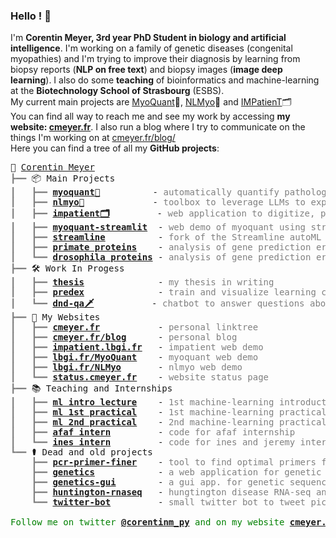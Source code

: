 ### Hello ! 🐍

I'm **Corentin Meyer, 3rd year PhD Student in biology and artificial intelligence**. I'm working on a family of genetic diseases (congenital myopathies) and I'm trying to improve their diagnosis by learning from biopsy reports (**NLP on free text**) and biopsy images (**image deep learning**). I also do some **teaching** of bioinformatics and machine-learning at the **Biotechnology School of Strasbourg** (ESBS).  
My current main projects are [MyoQuant](https://github.com/lambda-science/MyoQuant)🔬, [NLMyo](https://github.com/lambda-science/NLMyo)🔧 and [IMPatienT](https://github.com/lambda-science/IMPatienT)🗂️  
You can find all way to reach me and see my work by accessing **my website: [cmeyer.fr](https://cmeyer.fr)**. I also run a blog where I try to communicate on the things I'm working on at [cmeyer.fr/blog/](https://cmeyer.fr/blog/)  
Here you can find a tree of all my **GitHub projects**:

<pre style="font-family:Menlo,'DejaVu Sans Mono',consolas,'Courier New',monospace">🐍 <a href="https://cmeyer.fr/">Corentin Meyer</a>
<span style="color: #808080; text-decoration-color: #808080">┣━━ </span>📦 Main Projects
<span style="color: #808080; text-decoration-color: #808080">┃   ┣━━ </span><span style="font-weight: bold"><a href="https://github.com/lambda-science/MyoQuant">myoquant🔬</a></span>          - <span style="color: #808080; text-decoration-color: #808080">automatically quantify pathological features in muscle fiber histology images</span>
<span style="color: #808080; text-decoration-color: #808080">┃   ┣━━ </span><span style="font-weight: bold"><a href="https://github.com/lambda-science/NLMyo">nlmyo🔧</a>   </span>          - <span style="color: #808080; text-decoration-color: #808080">toolbox to leverage LLMs to exploit histology text reports</span>
<span style="color: #808080; text-decoration-color: #808080">┃   ┣━━ </span><span style="font-weight: bold"><a href="https://github.com/lambda-science/IMPatienT">impatient🗂️</a></span>         - <span style="color: #808080; text-decoration-color: #808080">web application to digitize, process and explore multimodal patient data</span>
<span style="color: #808080; text-decoration-color: #808080">┃   ┣━━ </span><span style="font-weight: bold"><a href="https://github.com/lambda-science/MyoQuant-Streamlit">myoquant-streamlit</a></span>  - <span style="color: #808080; text-decoration-color: #808080">web demo of myoquant using streamlit</span>
<span style="color: #808080; text-decoration-color: #808080">┃   ┣━━ </span><span style="font-weight: bold"><a href="https://github.com/lambda-science/STREAMLINE">streamline</a></span>          - <span style="color: #808080; text-decoration-color: #808080">fork of the Streamline autoML pipeline for multiclass classification</span>
<span style="color: #808080; text-decoration-color: #808080">┃   ┣━━ </span><span style="font-weight: bold"><a href="https://github.com/lambda-science/stage-thompson">primate proteins</a></span>    - <span style="color: #808080; text-decoration-color: #808080">analysis of gene prediction errors in the proteome of 11 primates</span>
<span style="color: #808080; text-decoration-color: #808080">┃   ┗━━ </span><span style="font-weight: bold"><a href="https://github.com/lambda-science/droso-analysis">drosophila proteins</a></span> - <span style="color: #808080; text-decoration-color: #808080">analysis of gene prediction errors in the proteome of drosophilas</span>
<span style="color: #808080; text-decoration-color: #808080">┣━━ </span>🛠️ Work In Progess
<span style="color: #808080; text-decoration-color: #808080">┃   ┣━━ </span><span style="font-weight: bold"><a href="https://github.com/lambda-science/thesis">thesis</a>    </span>          - <span style="color: #808080; text-decoration-color: #808080">my thesis in writing</span>
<span style="color: #808080; text-decoration-color: #808080">┃   ┣━━ </span><span style="font-weight: bold"><a href="https://github.com/lambda-science/PredEx">predex</a></span>              - <span style="color: #808080; text-decoration-color: #808080">train and visualize learning classier systems (lcs) for explainable models</span>
<span style="color: #808080; text-decoration-color: #808080">┃   ┗━━ </span><span style="font-weight: bold"><a href="https://github.com/lambda-science/dnd-qa">dnd-qa🗡️</a></span>           - <span style="color: #808080; text-decoration-color: #808080">chatbot to answer questions about dungeons and dragons spells</span>
<span style="color: #808080; text-decoration-color: #808080">┣━━ </span>🔗 My Websites
<span style="color: #808080; text-decoration-color: #808080">┃   ┣━━ </span><span style="font-weight: bold"><a href="https://cmeyer.fr">cmeyer.fr</a></span>           - <span style="color: #808080; text-decoration-color: #808080">personal linktree</span>
<span style="color: #808080; text-decoration-color: #808080">┃   ┣━━ </span><span style="font-weight: bold"><a href="https://cmeyer.fr/blog/">cmeyer.fr/blog</a></span>      - <span style="color: #808080; text-decoration-color: #808080">personal blog</span>
<span style="color: #808080; text-decoration-color: #808080">┃   ┣━━ </span><span style="font-weight: bold"><a href="https://impatient.lbgi.fr">impatient.lbgi.fr</a></span>   - <span style="color: #808080; text-decoration-color: #808080">impatient web demo</span>
<span style="color: #808080; text-decoration-color: #808080">┃   ┣━━ </span><span style="font-weight: bold"><a href="https://lbgi.fr/MyoQuant">lbgi.fr/MyoQuant</a></span>    - <span style="color: #808080; text-decoration-color: #808080">myoquant web demo</span>
<span style="color: #808080; text-decoration-color: #808080">┃   ┣━━ </span><span style="font-weight: bold"><a href="https://lbgi.fr/MyoQuant">lbgi.fr/NLMyo</a>   </span>    - <span style="color: #808080; text-decoration-color: #808080">nlmyo web demo</span>
<span style="color: #808080; text-decoration-color: #808080">┃   ┗━━ </span><span style="font-weight: bold"><a href="https://status.cmeyer.fr/">status.cmeyer.fr</a></span>    - <span style="color: #808080; text-decoration-color: #808080">website status page</span>
<span style="color: #808080; text-decoration-color: #808080">┣━━ </span>📚 Teaching and Internships
<span style="color: #808080; text-decoration-color: #808080">┃   ┣━━ </span><span style="font-weight: bold"><a href="https://github.com/lambda-science/machine-learning-introduction">ml intro lecture</a></span>    - <span style="color: #808080; text-decoration-color: #808080">1st machine-learning introduction lecture at the biotechnology school of strasbourg (esbs)</span>
<span style="color: #808080; text-decoration-color: #808080">┃   ┣━━ </span><span style="font-weight: bold"><a href="https://github.com/lambda-science/Machine-Learning-TD-ESBS">ml 1st practical</a></span>    - <span style="color: #808080; text-decoration-color: #808080">1st machine-learning practical at the esbs</span>
<span style="color: #808080; text-decoration-color: #808080">┃   ┣━━ </span><span style="font-weight: bold"><a href="https://github.com/lambda-science/ML-TD-ESBS-2">ml 2nd practical</a></span>    - <span style="color: #808080; text-decoration-color: #808080">2nd machine-learning practical at the esbs</span>
<span style="color: #808080; text-decoration-color: #808080">┃   ┣━━ </span><span style="font-weight: bold"><a href="https://github.com/lambda-science/stage-afaf">afaf intern</a></span>         - <span style="color: #808080; text-decoration-color: #808080">code for afaf internship</span>
<span style="color: #808080; text-decoration-color: #808080">┃   ┗━━ </span><span style="font-weight: bold"><a href="https://github.com/lambda-science/stage-ines-jeremy">ines intern</a></span>         - <span style="color: #808080; text-decoration-color: #808080">code for ines and jeremy internship</span>
<span style="color: #808080; text-decoration-color: #808080">┗━━ </span>⚰️ Dead and old projects
<span style="color: #808080; text-decoration-color: #808080">    ┣━━ </span><span style="font-weight: bold"><a href="https://github.com/lambda-science/pcr-primer-finder">pcr-primer-finer</a></span>    - <span style="color: #808080; text-decoration-color: #808080">tool to find optimal primers for pcr</span>
<span style="color: #808080; text-decoration-color: #808080">    ┣━━ </span><span style="font-weight: bold"><a href="https://github.com/lambda-science/genetics">genetics</a></span>            - <span style="color: #808080; text-decoration-color: #808080">a web application for genetic sequence analysis</span>
<span style="color: #808080; text-decoration-color: #808080">    ┣━━ </span><span style="font-weight: bold"><a href="https://github.com/lambda-science/genetics-GUI">genetics-gui</a></span>        - <span style="color: #808080; text-decoration-color: #808080">a gui app. for genetic sequence analysis</span>
<span style="color: #808080; text-decoration-color: #808080">    ┣━━ </span><span style="font-weight: bold"><a href="https://github.com/lambda-science/stage-merienne">huntington-rnaseq</a></span>   - <span style="color: #808080; text-decoration-color: #808080">hungtington disease RNA-seq analysis internship</span>
<span style="color: #808080; text-decoration-color: #808080">    ┗━━ </span><span style="font-weight: bold"><a href="https://github.com/lambda-science/Hara-twitterbot">twitter-bot</a></span>         - <span style="color: #808080; text-decoration-color: #808080">small twitter bot to tweet pictures of cute shibas</span>

<span style="color: #008000; text-decoration-color: #008000">Follow me on twitter </span><span style="color: #008000; text-decoration-color: #008000; font-weight: bold"><a href="https://twitter.com/corentinm_py">@corentinm_py</a></span><span style="color: #008000; text-decoration-color: #008000"> and on my website </span><span style="color: #008000; text-decoration-color: #008000; font-weight: bold"><a href="https://cmeyer.fr">cmeyer.fr</a></span>
</pre>
